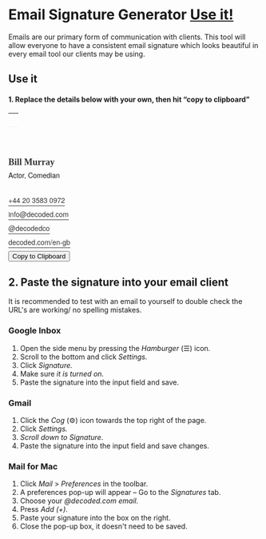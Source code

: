 # Email Signature Generator [Use it!](#use-it)
Emails are our primary form of communication with clients. This tool will allow everyone to have a consistent email signature which looks beautiful in every email tool our clients may be using.

## Use it

#### 1. Replace the details below with your own, then hit &ldquo;copy to clipboard&rdquo;

<div class="col-md-12" id="wrapper">

  <!-- Border top in a table to be friendly for mail clients -->
  <table border="0" width="100%" cellpadding="0" cellspacing="0">
    <tr>
      <td style="background:none; border-bottom: 1px solid #F2F1EF; height:1px; width:100%; margin:0px 0px 0px 0px;">&nbsp;</td>
    </tr>
  </table>

  <!-- Your Name -->
  <h3 class="editor" contenteditable="true" style="margin-top:60px; font-weight:600 !important; font-size:18px; color:#333; margin-bottom:0; font-family:Georgia, Times, Times New Roman, serif;">Bill Murray</h3>

  <!-- You're job role -->
  <p class="editor" contenteditable="true" style="font-size:14px; font-weight:200 !important; margin-top:5px; margin-bottom:30px; font-family:Helvetica Neue, Helvetica, sans-serif;">Actor, Comedian</p>

  <!-- Phone Number -->
  <p style="margin:0 0 8px 0;">
    <a id="number" contenteditable="true" class="editor number" style="box-shadow:0 0 0 0 !important;  font-size:14px; font-weight:200 !important; color:#333;font-family:Helvetica Neue, Helvetica, sans-serif; text-decoration:none; border-bottom:1px solid #333; padding-bottom:1px;" href="tel:442035830972">+44 20 3583 0972 </a>
  </p>

  <!-- Your work email -->
  <p style="margin:0 0 8px 0;">
    <a id="email" contenteditable="true" class="email editor" style="box-shadow:0 0 0 0!important; font-size:14px; font-weight:200 !important; color:#333;font-family:Helvetica Neue, Helvetica, sans-serif; text-decoration:none; border-bottom:1px solid #333; padding-bottom:1px; text-transformation:lowercase;" href="mailto:info@decoded.com">info@decoded.com</a>
  </p>

  <!-- Twitter -->
  <p style="margin:0 0 8px 0;">
    <a id="twitter" contenteditable="true" class="editor twitter" style="box-shadow:0 0 0 0 !important; font-size:14px; font-weight:200 !important; color:#333; font-family:Helvetica Neue, Helvetica, sans-serif; text-decoration:none; text-transformation:lowercase; border-bottom:1px solid #333; padding-bottom:1px;" href="https://twitter.com/decodedco">@decodedco</a>
  </p>

 <!-- Decoded website -->
  <p style="margin:0 0 8px 0;">
    <a class="editor website" id="website" contenteditable="true" style="box-shadow:0 0 0 0 !important; font-size:14px; font-weight:200 !important; color:#333; font-family:Helvetica Neue, Helvetica, sans-serif; text-decoration:none; border-bottom:1px solid #333; padding-bottom:1px; text-transformation:lowercase;" href="http://www.decoded.com/en-gb">decoded.com/en-gb</a>
  </p>
</div>

<!-- Trigger -->
<div class="button col-md-12">
  <button title="Copied!" class="Btn primary margin-top-XL margin-bottom-XXXL" data-clipboard-target="#wrapper">Copy to Clipboard</button>
</div>


<!-- Call Jquery -->
<script type="text/javascript" src="https://cdnjs.cloudflare.com/ajax/libs/jquery/3.0.0-alpha1/jquery.min.js"></script>

<script type="text/javascript" src="https://cdnjs.cloudflare.com/ajax/libs/jqueryui/1.11.4/jquery-ui.min.js"></script>

<!-- Call Clipboard.js-->
<script type="text/javascript" src="https://cdnjs.cloudflare.com/ajax/libs/clipboard.js/1.5.5/clipboard.min.js"></script>

<!-- Update tel: according to number -->
<script type="text/javascript">
$( ".number" ).blur(function() {
  var tel = "tel:";
  var num =  $('#number').text();
  num = num.replace("+", "");
  num = num.replace(" ", "");
  $('#number').attr("href", tel + num);
});
</script>

<!-- Update mailto: href according to email -->
<script type="text/javascript">
  $( ".email" ).blur(function() {
    var mail = "mailto:";
    var name =  $('#email').text();
    $('#email').attr("href", mail + name);
  });
</script>

<!-- Update twitter url according to updated twitter handle -->
<script type="text/javascript">
  $( ".twitter" ).blur(function() {
    var twit = "http://twitter.com/";
    var hand =  $('#twitter').text();
  	hand = hand.replace("@", "");
    $('#twitter').attr("href", twit + hand);
  });
</script>

<!-- Update website url according to updated website location -->
<script type="text/javascript">
  $( ".website" ).blur(function() {
    var htt = "https://www.";
    var web =  $('#website').text();
    $('#website').attr("href", htt + web);
  });
</script>

<!-- Start clipboard tool -->
<script>
  var clipboard = new Clipboard('.Btn');
  clipboard.on('success', function(e) {
      $('.Btn').text('Copied!');
      window.setTimeout(function () {
          $('.Btn').text('Copy to clipboard');

      }, 3000);
      console.log(e);
  });
  clipboard.on('error', function(e) {
      console.log(e);
  });
</script>

## 2. Paste the signature into your email client
It is recommended to test with an email to yourself to double check the URL's are working/ no spelling mistakes.

### Google Inbox
1. Open the side menu by pressing the *Hamburger* (&#9776;) icon.
2. Scroll to the bottom and click *Settings.*
3. Click *Signature.*
4. Make sure *it is turned on.*
5. Paste the signature into the input field and save.

### Gmail
1. Click the *Cog* (&#9881;) icon towards the top right of the page.
2. Click *Settings.*
3. *Scroll down to Signature*.
4. Paste the signature into the input field and save changes.

### Mail for Mac
1. Click *Mail* > *Preferences* in the toolbar.
2. A preferences pop-up will appear &ndash; Go to the *Signatures* tab.
3. Choose your *@decoded.com email.*
4. Press *Add (+).*
5. Paste your signature into the box on the right.
6. Close the pop-up box, it doesn't need to be saved.

